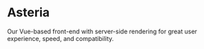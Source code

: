 # Asteria
Our Vue-based front-end with server-side rendering for great user experience, speed, and compatibility.
